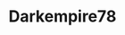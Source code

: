 ---
title: Darkempire78
github: https://github.com/Darkempire78
mode: dark
transition: 2.4s
score: 94.7
archetype:
- Game
---
